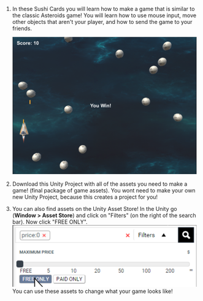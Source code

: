 1. In these Sushi Cards you will learn how to make a game that is similar to the classic Asteroids game! You will learn how to use mouse input, move other objects that aren't your player, and how to send the game to your friends.

    ![](/assets/GameOverview.png)

2. Download this Unity Project with all of the assets you need to make a game! (final package of game assets). You wont need to make your own new Unity Project, because this creates a project for you!

3. You can also find assets on the Unity Asset Store! In the Unity go (**Window > Asset Store**) and click on "Filters" (on the right of the search bar). Now click "FREE ONLY".
    ![](/assets/AssetStoreClickFree.PNG)
You can use these assets to change what your game looks like!